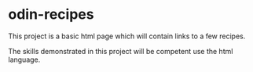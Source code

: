# odin-recipes

This project is a basic html page which will contain links to a few recipes.

The skills demonstrated in this project will be competent use the html language. 